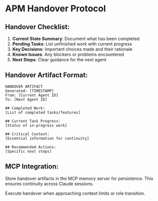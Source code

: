 # APM Handover Protocol

## Handover Checklist:
1. **Current State Summary**: Document what has been completed
2. **Pending Tasks**: List unfinished work with current progress
3. **Key Decisions**: Important choices made and their rationale
4. **Known Issues**: Any blockers or problems encountered
5. **Next Steps**: Clear guidance for the next agent

## Handover Artifact Format:
```
HANDOVER ARTIFACT
Generated: [TIMESTAMP]
From: [Current Agent ID]
To: [Next Agent ID]

## Completed Work:
[List of completed tasks/features]

## Current Task Progress:
[Status of in-progress work]

## Critical Context:
[Essential information for continuity]

## Recommended Actions:
[Specific next steps]
```

## MCP Integration:
Store handover artifacts in the MCP memory server for persistence.
This ensures continuity across Claude sessions.

Execute handover when approaching context limits or role transition.